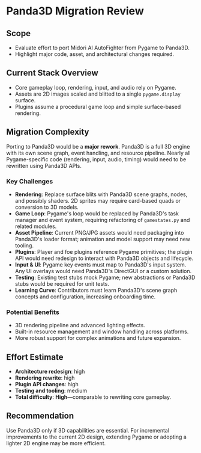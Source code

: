 # Panda3D Migration Review

## Scope
- Evaluate effort to port Midori AI AutoFighter from Pygame to Panda3D.
- Highlight major code, asset, and architectural changes required.

## Current Stack Overview
- Core gameplay loop, rendering, input, and audio rely on Pygame.
- Assets are 2D images scaled and blitted to a single `pygame.display` surface.
- Plugins assume a procedural game loop and simple surface-based rendering.

## Migration Complexity
Porting to Panda3D would be a **major rework**. Panda3D is a full 3D engine with its own scene graph, event handling, and resource pipeline. Nearly all Pygame-specific code (rendering, input, audio, timing) would need to be rewritten using Panda3D APIs.

### Key Challenges
- **Rendering**: Replace surface blits with Panda3D scene graphs, nodes, and possibly shaders. 2D sprites may require card-based quads or conversion to 3D models.
- **Game Loop**: Pygame's loop would be replaced by Panda3D's task manager and event system, requiring refactoring of `gamestates.py` and related modules.
- **Asset Pipeline**: Current PNG/JPG assets would need packaging into Panda3D's loader format; animation and model support may need new tooling.
- **Plugins**: Player and foe plugins reference Pygame primitives; the plugin API would need redesign to interact with Panda3D objects and lifecycle.
- **Input & UI**: Pygame key events must map to Panda3D's input system. Any UI overlays would need Panda3D's DirectGUI or a custom solution.
- **Testing**: Existing test stubs mock Pygame; new abstractions or Panda3D stubs would be required for unit tests.
- **Learning Curve**: Contributors must learn Panda3D's scene graph concepts and configuration, increasing onboarding time.

### Potential Benefits
- 3D rendering pipeline and advanced lighting effects.
- Built-in resource management and window handling across platforms.
- More robust support for complex animations and future expansion.

## Effort Estimate
- **Architecture redesign**: high
- **Rendering rewrite**: high
- **Plugin API changes**: high
- **Testing and tooling**: medium
- **Total difficulty**: **High**—comparable to rewriting core gameplay.

## Recommendation
Use Panda3D only if 3D capabilities are essential. For incremental improvements to the current 2D design, extending Pygame or adopting a lighter 2D engine may be more efficient.
